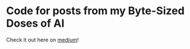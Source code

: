 # Code for posts from my Byte-Sized Doses of AI

Check it out here on [medium](https://medium.com/@nitinkanukolanu)!
